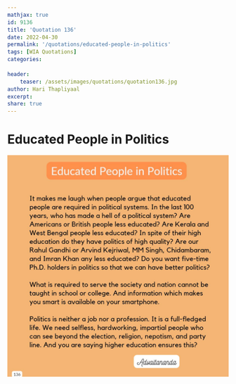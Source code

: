 ```yaml
---
mathjax: true
id: 9136
title: 'Quotation 136'
date: 2022-04-30
permalink: '/quotations/educated-people-in-politics'
tags: [WIA Quotations] 
categories: 

header:
    teaser: /assets/images/quotations/quotation136.jpg
author: Hari Thapliyaal 
excerpt:
share: true 
---
```


# Educated People in Politics

![Educated People in Politics](/assets/images/quotations/quotation136.jpg)

